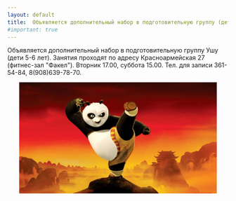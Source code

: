 ```yaml
---
layout: default
title:  Объявляется дополнительный набор в подготовительную группу (дети 5-6 лет)
#important: true
---
```

Объявляется дополнительный набор в подготовительную группу Ушу (дети 5-6 лет). Занятия проходят по адресу Красноармейская 27 (фитнес-зал "Факел"). Вторник 17.00, суббота 15.00. Тел. для записи 361-54-84, 8(908)639-78-70.
<center><img src='/huabao/ren/KungfuPanda.jpg' width='450'></center>

